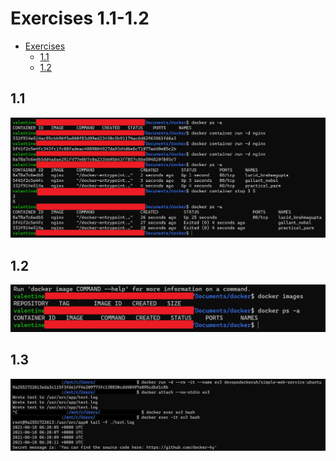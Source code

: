 # Exercises 1.1-1.2
- [Exercises](#exercises-11-12)
  - [1.1](#11)
  - [1.2](#12)
## 1.1

![1.1](1.1.png)

## 1.2
![1.2](1.2.png)

## 1.3
![1.3](1.3.png)

![]()

![]()